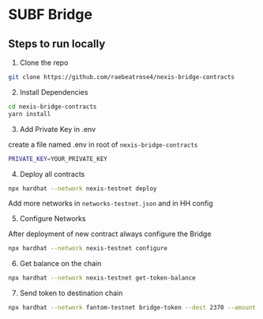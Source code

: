# SUBF Bridge

## Steps to run locally

1. Clone the repo

```bash
git clone https://github.com/raebeatrose4/nexis-bridge-contracts
```

2. Install Dependencies

```bash
cd nexis-bridge-contracts
yarn install
```

3. Add Private Key in .env

create a file named .env in root of `nexis-bridge-contracts`
```bash
PRIVATE_KEY=YOUR_PRIVATE_KEY
```

4. Deploy all contracts

```bash
npx hardhat --network nexis-testnet deploy
```

Add more networks in `networks-testnet.json` and in HH config

5. Configure Networks

After deployment of new contract always configure the Bridge

```bash
npx hardhat --network nexis-testnet configure
```

6. Get balance on the chain

```bash
npx hardhat --network nexis-testnet get-token-balance
```

7. Send token to destination chain

```bash
npx hardhat --network fantom-testnet bridge-token --dest 2370 --amount 50
```